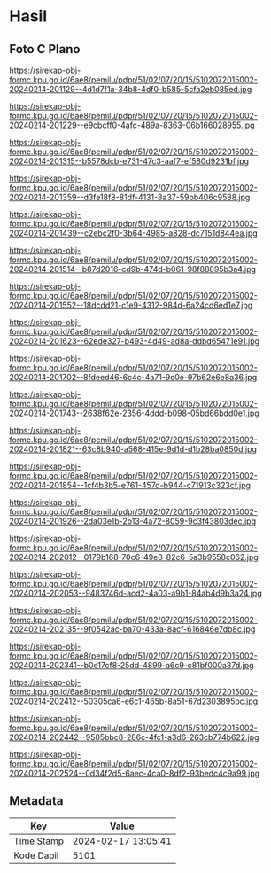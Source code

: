 # Hasil

## Foto C Plano

https://sirekap-obj-formc.kpu.go.id/6ae8/pemilu/pdpr/51/02/07/20/15/5102072015002-20240214-201129--4d1d7f1a-34b8-4df0-b585-5cfa2eb085ed.jpg

https://sirekap-obj-formc.kpu.go.id/6ae8/pemilu/pdpr/51/02/07/20/15/5102072015002-20240214-201229--e9cbcff0-4afc-489a-8363-06b166028955.jpg

https://sirekap-obj-formc.kpu.go.id/6ae8/pemilu/pdpr/51/02/07/20/15/5102072015002-20240214-201315--b5578dcb-e731-47c3-aaf7-ef580d9231bf.jpg

https://sirekap-obj-formc.kpu.go.id/6ae8/pemilu/pdpr/51/02/07/20/15/5102072015002-20240214-201359--d3fe18f8-81df-4131-8a37-59bb406c9588.jpg

https://sirekap-obj-formc.kpu.go.id/6ae8/pemilu/pdpr/51/02/07/20/15/5102072015002-20240214-201439--c2ebc2f0-3b64-4985-a828-dc7151d844ea.jpg

https://sirekap-obj-formc.kpu.go.id/6ae8/pemilu/pdpr/51/02/07/20/15/5102072015002-20240214-201514--b87d2016-cd9b-474d-b061-98f88895b3a4.jpg

https://sirekap-obj-formc.kpu.go.id/6ae8/pemilu/pdpr/51/02/07/20/15/5102072015002-20240214-201552--18dcdd21-c1e9-4312-984d-6a24cd6ed1e7.jpg

https://sirekap-obj-formc.kpu.go.id/6ae8/pemilu/pdpr/51/02/07/20/15/5102072015002-20240214-201623--62ede327-b493-4d49-ad8a-ddbd65471e91.jpg

https://sirekap-obj-formc.kpu.go.id/6ae8/pemilu/pdpr/51/02/07/20/15/5102072015002-20240214-201702--8fdeed46-6c4c-4a71-9c0e-97b62e6e8a36.jpg

https://sirekap-obj-formc.kpu.go.id/6ae8/pemilu/pdpr/51/02/07/20/15/5102072015002-20240214-201743--2638f62e-2356-4ddd-b098-05bd66bdd0e1.jpg

https://sirekap-obj-formc.kpu.go.id/6ae8/pemilu/pdpr/51/02/07/20/15/5102072015002-20240214-201821--63c8b940-a568-415e-9d1d-d1b28ba0850d.jpg

https://sirekap-obj-formc.kpu.go.id/6ae8/pemilu/pdpr/51/02/07/20/15/5102072015002-20240214-201854--1cf4b3b5-e761-457d-b944-c71913c323cf.jpg

https://sirekap-obj-formc.kpu.go.id/6ae8/pemilu/pdpr/51/02/07/20/15/5102072015002-20240214-201926--2da03e1b-2b13-4a72-8059-9c3f43803dec.jpg

https://sirekap-obj-formc.kpu.go.id/6ae8/pemilu/pdpr/51/02/07/20/15/5102072015002-20240214-202012--0179b168-70c6-49e8-82c6-5a3b9558c062.jpg

https://sirekap-obj-formc.kpu.go.id/6ae8/pemilu/pdpr/51/02/07/20/15/5102072015002-20240214-202053--9483746d-acd2-4a03-a9b1-84ab4d9b3a24.jpg

https://sirekap-obj-formc.kpu.go.id/6ae8/pemilu/pdpr/51/02/07/20/15/5102072015002-20240214-202135--9f0542ac-ba70-433a-8acf-616846e7db8c.jpg

https://sirekap-obj-formc.kpu.go.id/6ae8/pemilu/pdpr/51/02/07/20/15/5102072015002-20240214-202341--b0e17cf8-25dd-4899-a6c9-c81bf000a37d.jpg

https://sirekap-obj-formc.kpu.go.id/6ae8/pemilu/pdpr/51/02/07/20/15/5102072015002-20240214-202412--50305ca6-e6c1-465b-8a51-67d2303895bc.jpg

https://sirekap-obj-formc.kpu.go.id/6ae8/pemilu/pdpr/51/02/07/20/15/5102072015002-20240214-202442--9505bbc8-286c-4fc1-a3d6-263cb774b622.jpg

https://sirekap-obj-formc.kpu.go.id/6ae8/pemilu/pdpr/51/02/07/20/15/5102072015002-20240214-202524--0d34f2d5-6aec-4ca0-8df2-93bedc4c9a99.jpg


## Metadata

| Key        | Value               |
| ---------- | ------------------- |
| Time Stamp | 2024-02-17 13:05:41 |
| Kode Dapil | 5101                |



